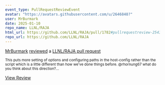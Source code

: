 ```yaml
---
event_type: PullRequestReviewEvent
avatar: "https://avatars.githubusercontent.com/u/2646848?"
user: MrBurmark
date: 2025-01-10
repo_name: LLNL/RAJA
html_url: https://github.com/LLNL/RAJA/pull/1782#pullrequestreview-2543376400
repo_url: https://github.com/LLNL/RAJA
---
```


<a href='https://github.com/MrBurmark' target='_blank'>MrBurmark</a> <a href='https://github.com/LLNL/RAJA/pull/1782#pullrequestreview-2543376400' target='_blank'>reviewed</a> a <a href='https://github.com/LLNL/RAJA/pull/1782' target='_blank'>LLNL/RAJA pull request</a>

<small>This puts more setting of options and configuring paths in the host-config rather than the script which is a little different than how we've done things before. @rhornung67 what do you think about this direction?...</small>

<a href='https://github.com/LLNL/RAJA/pull/1782#pullrequestreview-2543376400' target='_blank'>View Review</a>